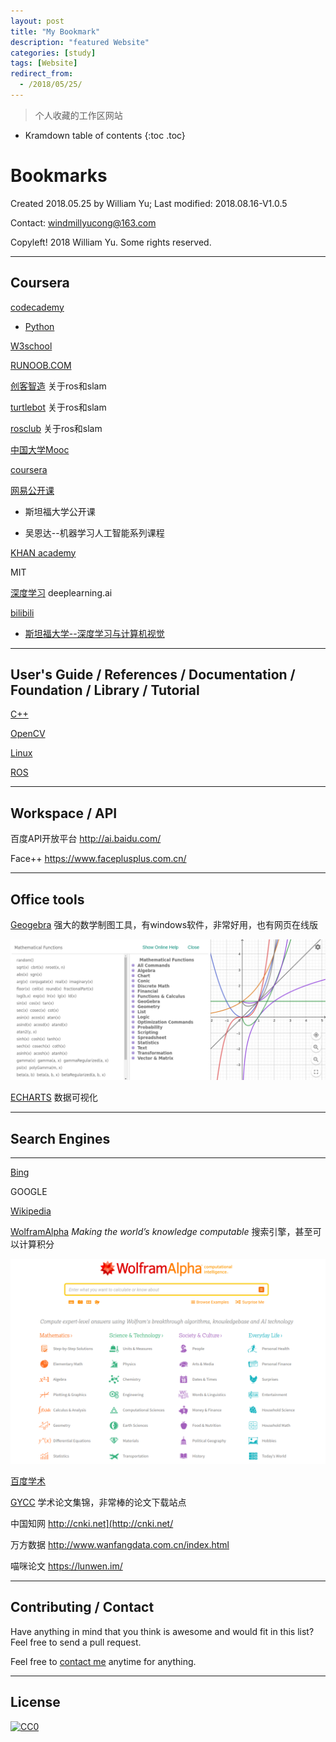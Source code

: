 ```yaml
---
layout: post
title: "My Bookmark"
description: "featured Website"
categories: [study]
tags: [Website]
redirect_from:
  - /2018/05/25/
---
```


> 个人收藏的工作区网站

* Kramdown table of contents
{:toc .toc}
# Bookmarks

Created 2018.05.25 by William Yu; Last modified: 2018.08.16-V1.0.5

Contact: [windmillyucong@163.com](mailto:windmillyucong@163.com)

Copyleft! 2018 William Yu. Some rights reserved.

---

## Coursera

[codecademy](https://www.codecademy.com)

- [Python](https://www.codecademy.com/learn/learn-python)

[W3school](http://www.w3school.com.cn/index.html)

[RUNOOB.COM](http://www.runoob.com/)

[创客智造](https://www.ncnynl.com/) 关于ros和slam

[turtlebot](http://learn.turtlebot.com) 关于ros和slam

[rosclub](http://rosclub.cn/cate-12.html) 关于ros和slam

[中国大学Mooc](https://www.icourse163.org/)

[coursera](https://www.coursera.org)

[网易公开课](https://open.163.com/)

- 斯坦福大学公开课


- 吴恩达--机器学习人工智能系列课程

[KHAN academy](https://www.khanacademy.org/)

MIT

[深度学习](https://www.deeplearning.ai/) deeplearning.ai

[bilibili](https://www.bilibili.com/)

- [斯坦福大学--深度学习与计算机视觉](https://www.bilibili.com/video/av17741845?from=search&seid=13062275868033210870)

-----



## User's Guide / References / Documentation / Foundation / Library / Tutorial

[C++](http://www.cplusplus.com/reference/)

[OpenCV](https://docs.opencv.org/3.3.1/index.html)

[Linux](http://www.runoob.com/linux/linux-command-manual.html)

[ROS](http://wiki.ros.org/)

------



## Workspace / API

百度API开放平台 <http://ai.baidu.com/>

Face++ <https://www.faceplusplus.com.cn/>

----



## Office tools

[Geogebra](https://www.geogebra.org/graphing) 强大的数学制图工具，有windows软件，非常好用，也有网页在线版

![Geogebra](https://github.com/YuYuCong/BlogImg/blob/master/180816-14:12:27.png?raw=true)

[ECHARTS](http://echarts.baidu.com/)  数据可视化

----



## Search Engines

-------

[Bing](https://cn.bing.com/)

GOOGLE 

[Wikipedia](https://www.wikipedia.org/)

[WolframAlpha](http://www.wolframalpha.com/)       *Making the world’s knowledge computable*  搜索引擎，甚至可以计算积分

![WolframAlpha](https://github.com/YuYuCong/BlogImg/blob/master/180816-12:23:05.png?raw=true)

[百度学术](http://xueshu.baidu.com/)

[GYCC](http://www.gycc.com)  学术论文集锦，非常棒的论文下载站点

中国知网 <http://cnki.net](http://cnki.net/>

万方数据 <http://www.wanfangdata.com.cn/index.html>

喵咪论文 <https://lunwen.im/>

----



## Contributing / Contact

Have anything in mind that you think is awesome and would fit in this list? Feel free to send a pull request.

Feel free to [contact me](mailto:windmillyucong@163.com) anytime for anything.

-----



## License

[![CC0](http://i.creativecommons.org/p/zero/1.0/88x31.png)](http://creativecommons.org/publicdomain/zero/1.0/)

